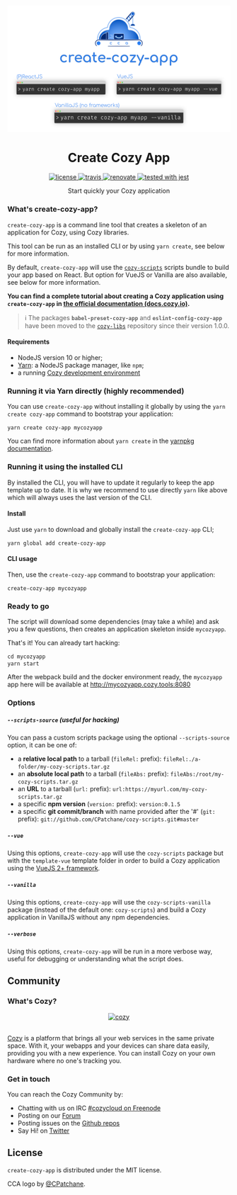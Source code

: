 <div align="center">
  <img src="docs/assets/CCA_1920_1080.png" alt="CCA illustration" />
</div>

<h1 align="center">Create Cozy App</h1>

<div align="center">
  <a href="https://github.com/CPatchane/create-cozy-app/blob/master/packages/create-cozy-app/LICENSE">
    <img src="https://img.shields.io/npm/l/create-cozy-app.svg" alt="license" />
  </a>
  <a href="https://travis-ci.org/CPatchane/create-cozy-app">
    <img src="https://img.shields.io/travis/CPatchane/create-cozy-app.svg" alt="travis" />
  </a>
  <a href="https://renovateapp.com/">
    <img src="https://img.shields.io/badge/renovate-enabled-brightgreen.svg" alt="renovate" />
  </a>
  <a href="https://github.com/facebook/jest">
    <img src="https://facebook.github.io/jest/img/jest-badge.svg" alt="tested with jest" />
  </a>
</div>

<p align="center">Start quickly your Cozy application</p>

### What's create-cozy-app?

`create-cozy-app` is a command line tool that creates a skeleton of an application for Cozy, using Cozy libraries.

This tool can be run as an installed CLI or by using `yarn create`, see below for more information.

By default, `create-cozy-app` will use the [`cozy-scripts`](https://github.com/CPatchane/create-cozy-app/tree/master/packages/cozy-scripts) scripts bundle to build your app based on React. But option for VueJS or Vanilla are also available, see below for more information.

__You can find a complete tutorial about creating a Cozy application using `create-cozy-app` in [the official documentation (docs.cozy.io)](https://docs.cozy.io/en/tutorials/app/).__

> :information_source: The packages __`babel-preset-cozy-app`__ and __`eslint-config-cozy-app`__ have been moved to the [`cozy-libs`](https://github.com/cozy/cozy-libs) repository since their version 1.0.0.

#### Requirements

 - NodeJS version 10 or higher;
 - [Yarn](https://yarnpkg.com): a NodeJS package manager, like `npm`;
 - a running [Cozy development environment](https://docs.cozy.io/en/dev/app/#install-the-development-environment)


### Running it via Yarn directly (highly recommended)

You can use `create-cozy-app` without installing it globally by using the `yarn create cozy-app` command to bootstrap your application:

```
yarn create cozy-app mycozyapp
```

You can find more information about `yarn create` in the [yarnpkg documentation](https://yarnpkg.com/lang/en/docs/cli/create/).

### Running it using the installed CLI

By installed the CLI, you will have to update it regularly to keep the app template up to date. It is why we recommend to use directly `yarn` like above which will always uses the last version of the CLI.

#### Install

Just use `yarn` to download and globally install the `create-cozy-app` CLI;

```
yarn global add create-cozy-app
```

#### CLI usage

Then, use the `create-cozy-app` command to bootstrap your application:

```
create-cozy-app mycozyapp
```

### Ready to go

The script will download some dependencies (may take a while) and ask you a few questions, then creates an application skeleton inside `mycozyapp`.

That's it! You can already tart hacking:

```
cd mycozyapp
yarn start
```

After the webpack build and the docker environment ready, the `mycozyapp` app here will be available at http://mycozyapp.cozy.tools:8080

### Options

##### `--scripts-source` (useful for hacking)

You can pass a custom scripts package using the optional `--scripts-source` option, it can be one of:

- a __relative local path__ to a tarball (`fileRel:` prefix): `fileRel:./a-folder/my-cozy-scripts.tar.gz`
- an __absolute local path__ to a tarball (`fileAbs:` prefix): `fileAbs:/root/my-cozy-scripts.tar.gz`
- an __URL__ to a tarball (`url:` prefix): `url:https://myurl.com/my-cozy-scripts.tar.gz`
- a specific __npm version__ (`version:` prefix): `version:0.1.5`
- a specific __git commit/branch__ with name provided after the '#' (`git:` prefix): `git://github.com/CPatchane/cozy-scripts.git#master`

##### `--vue`

Using this options, `create-cozy-app` will use the `cozy-scripts` package but with the `template-vue` template folder in order to build a Cozy application using the [VueJS 2+ framework](https://vuejs.org).

##### `--vanilla`

Using this options, `create-cozy-app` will use the `cozy-scripts-vanilla` package (instead of the default one: `cozy-scripts`) and build a Cozy application in VanillaJS without any npm dependencies.

##### `--verbose`

Using this options, `create-cozy-app` will be run in a more verbose way, useful for debugging or understanding what the script does.


## Community

### What's Cozy?

<div align="center">
  <a href="https://cozy.io">
    <img src="https://cdn.rawgit.com/cozy/cozy-site/master/src/images/cozy-logo-name-horizontal-blue.svg" alt="cozy" height="48" />
  </a>
 </div>
 </br>

[Cozy] is a platform that brings all your web services in the same private space.  With it, your webapps and your devices can share data easily, providing you with a new experience. You can install Cozy on your own hardware where no one's tracking you.

### Get in touch

You can reach the Cozy Community by:

- Chatting with us on IRC [#cozycloud on Freenode][freenode]
- Posting on our [Forum][forum]
- Posting issues on the [Github repos][github]
- Say Hi! on [Twitter][twitter]


## License

`create-cozy-app` is distributed under the MIT license.

CCA logo by [@CPatchane](https://github.com/CPatchane).


[cozy]: https://cozy.io "Cozy Cloud"
[freenode]: http://webchat.freenode.net/?randomnick=1&channels=%23cozycloud&uio=d4
[forum]: https://forum.cozy.io/
[github]: https://github.com/cozy/
[twitter]: https://twitter.com/cozycloud
